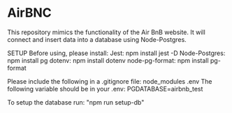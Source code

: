 # AirBNC
This repository mimics the functionality of the Air BnB website.  It will connect and insert data into a database using Node-Postgres.

SETUP
Before using, please install:
Jest: npm install jest -D
Node-Postgres: npm install pg
dotenv: npm install dotenv
node-pg-format: npm install pg-format

Please include the following in a .gitignore file:
node_modules
.env
The following variable should be in your .env:
PGDATABASE=airbnb_test

To setup the database run: "npm run setup-db"